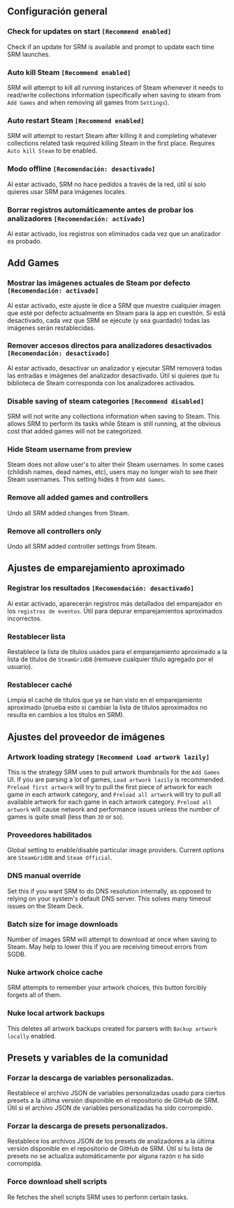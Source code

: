 ## Configuración general
### Check for updates on start `[Recommend enabled]`
Check if an update for SRM is available and prompt to update each time SRM launches.
### Auto kill Steam `[Recommend enabled]`
SRM will attempt to kill all running instances of Steam whenever it needs to read/write collections information (specifically when saving to steam from `Add Games` and when removing all games from `Settings`).
### Auto restart Steam `[Recommend enabled]`
SRM will attempt to restart Steam after killing it and completing whatever collections related task required killing Steam in the first place. Requires `Auto kill Steam` to be enabled.
### Modo offline `[Recomendación: desactivado]`
Al estar activado, SRM no hace pedidos a través de la red, útil si solo quieres usar SRM para imágenes locales.
### Borrar registros automáticamente antes de probar los analizadores `[Recomendación: activado]`
Al estar activado, los registros son eliminados cada vez que un analizador es probado.
## Add Games
### Mostrar las imágenes actuales de Steam por defecto `[Recomendación: activado]`
Al estar activado, este ajuste le dice a SRM que muestre cualquier imagen que esté por defecto actualmente en Steam para la app en cuestión. Si está desactivado, cada vez que SRM se ejecute (y sea guardado) todas las imágenes serán restablecidas.
### Remover accesos directos para analizadores desactivados `[Recomendación: desactivado]`
Al estar activado, desactivar un analizador y ejecutar SRM removerá todas las entradas e imágenes del analizador desactivado. Útil si quieres que tu biblioteca de Steam corresponda con los analizadores activados.
### Disable saving of steam categories `[Recommend disabled]`
SRM will not write any collections information when saving to Steam. This allows SRM to perform its tasks while Steam is still running, at the obvious cost that added games will not be categorized.
### Hide Steam username from preview
Steam does not allow user's to alter their Steam usernames. In some cases (childish names, dead names, etc), users may no longer wish to see their Steam usernames. This setting hides it from `Add Games`.
### Remove all added games and controllers
Undo all SRM added changes from Steam.
### Remove all controllers only
Undo all SRM added controller settings from Steam.
## Ajustes de emparejamiento aproximado
### Registrar los resultados `[Recomendación: desactivado]`
Al estar activado, aparecerán registros más detallados del emparejador en los `registros de eventos`. Útil para depurar emparejamientos aproximados incorrectos.
### Restablecer lista
Restablece la lista de títulos usados para el emparejamiento aproximado a la lista de títulos de `SteamGridDB` (remueve cualquier título agregado por el usuario).
### Restablecer caché
Limpia el caché de títulos que ya se han visto en el emparejamiento aproximado (prueba esto si cambiar la lista de títulos aproximados no resulta en cambios a los títulos en SRM).
## Ajustes del proveedor de imágenes
### Artwork loading strategy `[Recommend Load artwork lazily]`
This is the strategy SRM uses to pull artwork thumbnails for the `Add Games` UI. If you are parsing a lot of games, `Load artwork lazily` is recommended. `Preload first artwork` will try to pull the first piece of artwork for each game in each artwork category, and `Preload all artwork` will try to pull all available artwork for each game in each artwork category. `Preload all artwork` will cause network and performance issues unless the number of games is quite small (less than `30` or so).
### Proveedores habilitados
Global setting to enable/disable particular image providers. Current options are `SteamGridDB` and `Steam Official`.
### DNS manual override
Set this if you want SRM to do DNS resolution internally, as opposed to relying on your system's default DNS server. This solves many timeout issues on the Steam Deck.
### Batch size for image downloads
Number of images SRM will attempt to download at once when saving to Steam. May help to lower this if you are receiving timeout errors from SGDB.
### Nuke artwork choice cache
SRM attempts to remember your artwork choices, this button forcibly forgets all of them.
### Nuke local artwork backups
This deletes all artwork backups created for parsers with `Backup artwork locally` enabled.
## Presets y variables de la comunidad
### Forzar la descarga de variables personalizadas.
Restablece el archivo JSON de variables personalizadas usado para ciertos presets a la última versión disponible en el repositorio de GitHub de SRM. Útil si el archivo JSON de variables personalizadas ha sido corrompido.
### Forzar la descarga de presets personalizados.
Restablece los archivos JSON de los presets de analizadores a la última versión disponible en el repositorio de GitHub de SRM. Útil si tu lista de presets no se actualiza automáticamente por alguna razón o ha sido corrompida.
### Force download shell scripts
Re fetches the shell scripts SRM uses to perform certain tasks.
